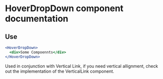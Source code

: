 # HoverDropDown component documentation

## Use

```jsx
<HoverDropDown>
  <div>Some Compoennts</div>
</HoverDropDown>
```

Used in conjunction with Vertical Link, if you need vertical allignment,
check out the implementation of the VerticalLink component.
